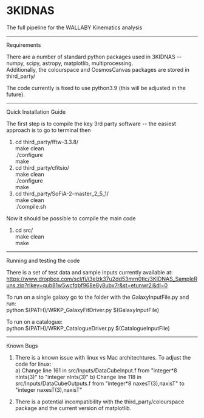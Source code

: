 # 3KIDNAS
 The full pipeline for the WALLABY Kinematics analysis


---
Requirements

There are a number of standard python packages used in 3KIDNAS -- numpy, scipy, astropy, matplotlib, multiprocessing.  
Additionally, the colourspace and CosmosCanvas packages are stored in third_party/

The code currently is fixed to use python3.9 (this will be adjusted in the future).



---
Quick Installation Guide

The first step is to compile the key 3rd party software -- the easiest approach is to go to terminal then

1) cd third_party/fftw-3.3.8/  
    make clean  
    ./configure  
    make  
2) cd third_party/cfitsio/  
    make clean  
    ./configure  
    make  
3) cd third_party/SoFiA-2-master_2_5_1/  
    make clean  
    ./compile.sh  
    
Now it should be possible to compile the main code

1) cd src/  
    make clean  
    make  
    
---
Running and testing the code

There is a set of test data and sample inputs currently available at:
https://www.dropbox.com/scl/fi/i3elzk37u2dd53mrn0tlc/3KIDNAS_SampleRuns.zip?rlkey=qub81w5wcfqbf968e8y8ubv7r&st=etunwr2i&dl=0

To run on a single galaxy go to the folder with the GalaxyInputFile.py and run:  
python \$(PATH)/WRKP\_GalaxyFitDriver.py \$(GalaxyInputFile)

To run on a catalogue:  
python \$(PATH)/WRKP\_CatalogueDriver.py \$(CatalogueInputFile)

---
Known Bugs
1) There is a known issue with linux vs Mac architechtures.  To adjust the code for linux:  
    a) Change line 161 in src/Inputs/DataCubeInput.f from "integer\*8 nInts(3)" to "integer nInts(3)"
    b) Change line 118 in src/Inputs/DataCubeOutputs.f from "integer\*8 naxesT(3),naxisT" to "integer naxesT(3),naxisT"
    
2) There is a potential incompatibility with the third_party/colourspace package and the current version of matplotlib.


